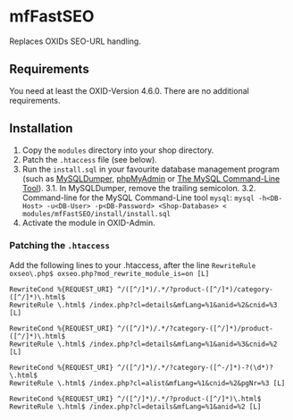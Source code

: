 # mfFastSEO

Replaces OXIDs SEO-URL handling.

## Requirements

You need at least the OXID-Version 4.6.0.
There are no additional requirements.


## Installation

1. Copy the `modules` directory into your shop directory.
2. Patch the `.htaccess` file (see below).
3. Run the `install.sql` in your favourite database management program (such as [MySQLDumper](http://www.mysqldumper.net/), [phpMyAdmin](http://www.phpmyadmin.net/) or [The MySQL Command-Line Tool](http://dev.mysql.com/doc/refman/5.0/en/mysql.html)).
3.1. In MySQLDumper, remove the trailing semicolon.
3.2. Command-line for the MySQL Command-Line tool `mysql`: `mysql -h<DB-Host> -u<DB-User> -p<DB-Password> <Shop-Database> < modules/mfFastSEO/install/install.sql`
4. Activate the module in OXID-Admin.

### Patching the `.htaccess`
Add the following lines to your .htaccess, after the line
`RewriteRule oxseo\.php$ oxseo.php?mod_rewrite_module_is=on [L]`

```
RewriteCond %{REQUEST_URI} ^/([^/]*)/.*/?product-([^/]*)/category-([^/]*)\.html$
RewriteRule \.html$ /index.php?cl=details&mfLang=%1&anid=%2&cnid=%3 [L]

RewriteCond %{REQUEST_URI} ^/([^/]*)/.*/?category-([^/]*)/product-([^/]*)\.html$
RewriteRule \.html$ /index.php?cl=details&mfLang=%1&anid=%3&cnid=%2 [L]

RewriteCond %{REQUEST_URI} ^/([^/]*)/.*/?category-([^-/]*)-?(\d*)?\.html$
RewriteRule \.html$ /index.php?cl=alist&mfLang=%1&cnid=%2&pgNr=%3 [L]

RewriteCond %{REQUEST_URI} ^/([^/]*)/.*/?product-([^/]*)\.html$
RewriteRule \.html$ /index.php?cl=details&mfLang=%1&anid=%2 [L]
```
